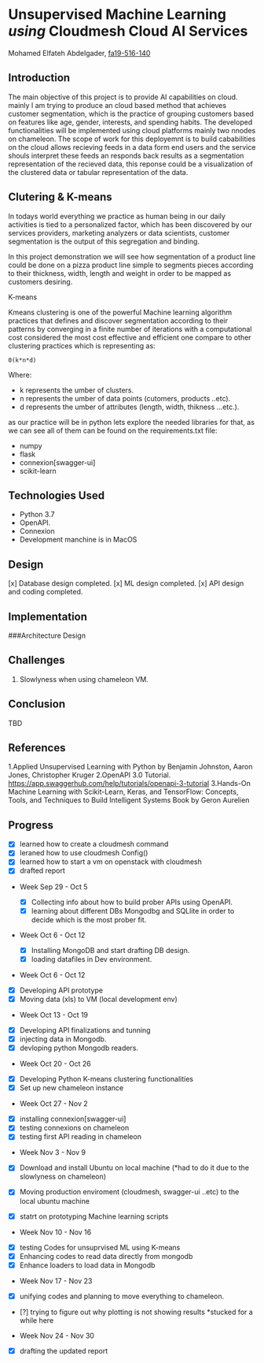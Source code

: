 # Unsupervised Machine Learning *using* Cloudmesh Cloud AI Services

 
Mohamed Elfateh Abdelgader, [fa19-516-140](https://github.com/cloudmesh-community/fa19-516-140)


## Introduction  

The main objective of this project is to provide AI capabilities on cloud. mainly I am trying to produce an cloud based method that achieves customer segmentation, which is the practice of grouping customers based on features like age, gender, interests, and spending habits. The developed functionalities will be implemented using cloud platforms mainly two nnodes on chameleon. The scope of work for this deployemnt is to build cababilities on the cloud allows recieving feeds in a data form end users and the service shouls interpret these feeds an responds back results as a segmentation representation of the recieved data, this reponse could be a visualization of the clustered data or tabular representation of the data. 

## Clutering & K-means
In todays world everything we practice as human being in our daily activities is tied to a personalized factor, which has been discovered by our services providers, marketing analyzers or data scientists, customer segmentation is the output of this segregation and binding.

In this project demonstration we will see how segmentation of a product line could be done on a pizza product line simple to segments pieces according to their thickness, width, length and weight in order to be mapped as customers desiring. 

K-means

Kmeans clustering is one of the powerful Machine learning algorithm practices that defines and discover segmentation according to their patterns by converging in a finite number of iterations with a computational cost considered the most cost effective and efficient one compare to other clustering practices which is representing as:

`0(k*n*d)` 

Where:

* k represents  the umber of clusters.
* n represents  the umber of data points (cutomers, products ..etc).
* d represents  the umber of attributes (length, width, thikness …etc.).

as our practice will be in python lets explore the needed libraries for that, as we can see all of them can be found on the requirements.txt file:

* numpy
* flask
* connexion[swagger-ui]
* scikit-learn


## Technologies Used 

* Python 3.7
* OpenAPI.
* Connexion
* Development manchine is in MacOS 

## Design

[x] Database design completed.
[x] ML design completed.
[x] API design and coding completed.

## Implementation 

###Architecture Design

## Challenges   

1. Slowlyness when using chameleon VM.

## Conclusion

TBD

## References

1.Applied Unsupervised Learning with Python by Benjamin Johnston, Aaron Jones, Christopher Kruger
2.OpenAPI 3.0 Tutorial. https://app.swaggerhub.com/help/tutorials/openapi-3-tutorial
3.Hands-On Machine Learning with Scikit-Learn, Keras, and TensorFlow: Concepts, Tools, and Techniques to Build Intelligent Systems
Book by Geron Aurelien

## Progress

- [x] learned how to create a cloudmesh command
- [x] leraned how to use cloudmesh Config()
- [x] learned how to start a vm on openstack with cloudmesh
- [x] drafted report

* Week Sep 29 - Oct 5
  
  - [x] Collecting info about how to build prober APIs using OpenAPI.
  - [x] learning about different DBs Mongodbg and SQLlite in order to decide which is the most prober fit. 
  
* Week Oct 6 - Oct 12

  - [x] Installing MongoDB and start drafting DB design.
  - [x] loading datafiles in Dev environment.

* Week Oct 6 - Oct 12
- [x] Developing API prototype
- [x] Moving data (xls) to VM (local development env)

* Week Oct 13 - Oct 19
- [x] Developing API finalizations and tunning
- [x] injecting data in Mongodb.
- [x] devloping python Mongodb readers.

* Week Oct 20 - Oct 26
- [x] Developing Python K-means clustering functionalities
- [x] Set up new chameleon instance

* Week Oct 27 - Nov 2
- [x] installing connexion[swagger-ui] 
- [x] testing connexions on chameleon
- [x] testing first API reading in chameleon

* Week Nov 3 - Nov 9
- [x] Download and install Ubuntu on local machine (*had to do it due to the slowlyness on chameleon)
- [x] Moving production enviroment (cloudmesh, swagger-ui ..etc) to the local ubuntu machine
- [x] statrt on prototyping Machine learning scripts


* Week Nov 10 - Nov 16
- [x] testing Codes for unsuprvised ML using K-means 
- [x] Enhancing codes to read data directly from mongodb
- [x] Enhance loaders to load data in Mongodb

* Week Nov 17 - Nov 23
- [x] unifying codes and planning to move everything to chameleon.
- [?] trying to figure out why plotting is not showing results *stucked for a while here

* Week Nov 24 - Nov 30
- [x] drafting the updated report





  
